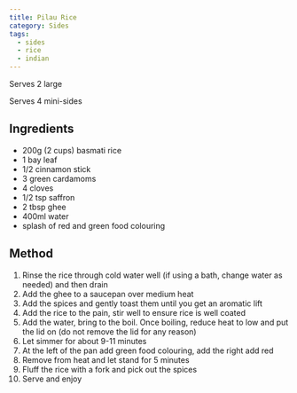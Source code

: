 ```yaml
---
title: Pilau Rice
category: Sides
tags:
  - sides
  - rice
  - indian
---
```


Serves 2 large

Serves 4 mini-sides

## Ingredients

- 200g (2 cups) basmati rice
- 1 bay leaf
- 1/2 cinnamon stick
- 3 green cardamoms
- 4 cloves
- 1/2 tsp saffron
- 2 tbsp ghee
- 400ml water
- splash of red and green food colouring

## Method

1. Rinse the rice through cold water well (if using a bath, change water as needed) and then drain
2. Add the ghee to a saucepan over medium heat
3. Add the spices and gently toast them until you get an aromatic lift
4. Add the rice to the pain, stir well to ensure rice is well coated
5. Add the water, bring to the boil. Once boiling, reduce heat to low and put the lid on (do not remove the lid for any
   reason)
6. Let simmer for about 9-11 minutes
7. At the left of the pan add green food colouring, add the right add red
8. Remove from heat and let stand for 5 minutes
9. Fluff the rice with a fork and pick out the spices
10. Serve and enjoy
